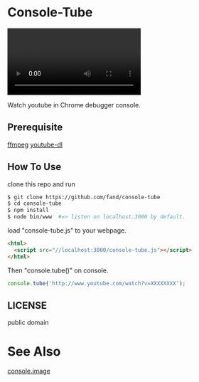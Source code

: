 # Console-Tube

![](http://medias.gifboom.com/medias/de50a62790694f3a9df69d5f91456806.mp4)

Watch youtube in Chrome debugger console.

## Prerequisite

[ffmpeg]()
[youtube-dl]()

## How To Use

clone this repo and run

```bash
$ git clone https://github.com/fand/console-tube
$ cd console-tube
$ npm install
$ node bin/www  #=> listen on localhost:3000 by default.
```

load "console-tube.js" to your webpage.

```html
<html>
  <script src="//localhost:3000/console-tube.js"></script>
</html>
```

Then "console.tube()" on console.

```javascript
console.tube('http://www.youtube.com/watch?v=XXXXXXXX');
```

## LICENSE

public domain


# See Also

[console.image](https://github.com/adriancooney/console.image)

[](http://html5doctor.com/video-canvas-magic/)
[](http://granular.cs.umu.se/browserphysics/?p=2287)
[](https://github.com/fluent-ffmpeg/node-fluent-ffmpeg)
